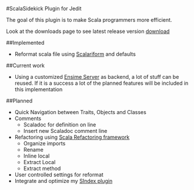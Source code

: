 #ScalaSidekick Plugin for Jedit

The goal of this plugin is to make Scala programmers more efficient.

Look at the downloads page to see latest release version [download](http://github.com/StefanE/ScalaSidekick/downloads)


##Implemented

- Reformat scala file using [Scalariform](http://github.com/mdr/scalariform) and defaults

##Current work
- Using a customized [Ensime Server](http://github.com/aemoncannon/ensime) as backend, a lot of stuff can be reused. If it is a success a lot of the planned features will be included in this implementation

##Planned

- Quick Navigation between Traits, Objects and Classes
- Comments
  - Scaladoc for definition on line
  - Insert new Scaladoc comment line
- Refactoring using [Scala Refactoring framework](http://scala-refactoring.org/)
  - Organize imports
  - Rename
  - Inline local
  - Extract Local
  - Extract method
- User controlled settings for reformat
- Integrate and optimize my [SIndex plugin](http://github.com/StefanE/jEdit-with-Scala)